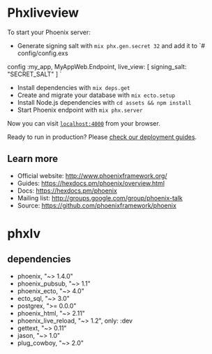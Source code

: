 # Phxliveview

To start your Phoenix server:

- Generate signing salt with `mix phx.gen.secret 32` and add it to 
`# config/config.exs

config :my_app, MyAppWeb.Endpoint,
   live_view: [
     signing_salt: "SECRET_SALT"
   ]
`
- Install dependencies with `mix deps.get`
- Create and migrate your database with `mix ecto.setup`
- Install Node.js dependencies with `cd assets && npm install`
- Start Phoenix endpoint with `mix phx.server`

Now you can visit [`localhost:4000`](http://localhost:4000) from your browser.

Ready to run in production? Please [check our deployment guides](https://hexdocs.pm/phoenix/deployment.html).

## Learn more

- Official website: http://www.phoenixframework.org/
- Guides: https://hexdocs.pm/phoenix/overview.html
- Docs: https://hexdocs.pm/phoenix
- Mailing list: http://groups.google.com/group/phoenix-talk
- Source: https://github.com/phoenixframework/phoenix

# phxlv

## dependencies

- phoenix, "~> 1.4.0"
- phoenix_pubsub, "~> 1.1"
- phoenix_ecto, "~> 4.0"
- ecto_sql, "~> 3.0"
- postgrex, ">= 0.0.0"
- phoenix_html, "~> 2.11"
- phoenix_live_reload, "~> 1.2", only: :dev
- gettext, "~> 0.11"
- jason, "~> 1.0"
- plug_cowboy, "~> 2.0"
